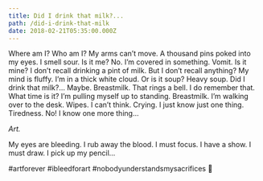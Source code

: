 ```yaml
---
title: Did I drink that milk?...
path: /did-i-drink-that-milk
date: 2018-02-21T05:35:00.000Z
---
```

Where am I? Who am I? My arms can’t move. A thousand pins poked into my eyes. I smell sour. Is it me? No. I’m covered in something. Vomit. Is it mine? I don’t recall drinking a pint of milk. But I don’t recall anything? My mind is fluffy. I’m in a thick white cloud. Or is it soup? Heavy soup. Did I drink that milk?… Maybe. Breastmilk. That rings a bell. I do remember that. What time is it? I’m pulling myself up to standing. Breastmilk. I’m walking over to the desk. Wipes. I can’t think. Crying. I just know just one thing. Tiredness. No! I know one more thing…

_Art._

My eyes are bleeding. I rub away the blood. I must focus. I have a show. I must draw. I pick up my pencil…

\#artforever #ibleedforart #nobodyunderstandsmysacrifices 💉
